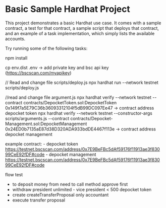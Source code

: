 # Basic Sample Hardhat Project

This project demonstrates a basic Hardhat use case. It comes with a sample contract, a test for that contract, a sample script that deploys that contract, and an example of a task implementation, which simply lists the available accounts.

Try running some of the following tasks:

npm install

cp env.dist .env -> add private key and bsc api key (https://bscscan.com/myapikey)

// Read and change file scripts/deploy.js
npx hardhat run --network testnet scripts/deploy.js

//read and change file argument.js
npx hardhat verify --network testnet  --contract contracts/DepocketToken.sol:DepocketToken 0x149f7a5E79C36b36093312104f5dB99DC097Ee47   -> contract address depocket token
npx hardhat verify --network testnet --constructor-args scripts/arguments.js --contract contracts/Depocket-Management.sol:DepocketManagement 0x24ED0b7135aE87d38D320ADA933bdDE4467f113e  -> contract address depocket management

example contract: - depocket token https://testnet.bscscan.com/address/0x7E9BeFBc5dAf59176f11913ae3f83099CeE92fDF#code
                  - depocket management https://testnet.bscscan.com/address/0x7E9BeFBc5dAf59176f11913ae3f83099CeE92fDF#code


flow test 
   - to deposit money from need to call method approve first
   - withdraw president unlimited - vice president < 500 depocket token
   - create createTransferProposal only accountant
   - execute transfer proposal


